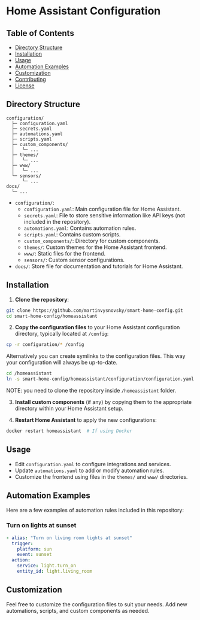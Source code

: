 # Home Assistant Configuration

## Table of Contents

- [Directory Structure](#directory-structure)
- [Installation](#installation)
- [Usage](#usage)
- [Automation Examples](#automation-examples)
- [Customization](#customization)
- [Contributing](#contributing)
- [License](#license)

## Directory Structure

```
configuration/
  ├─ configuration.yaml
  ├─ secrets.yaml
  ├─ automations.yaml
  ├─ scripts.yaml
  ├─ custom_components/
  │   └─ ...
  ├─ themes/
  │   └─ ...
  ├─ www/
  │   └─ ...
  └─ sensors/
      └─ ...
docs/
  └─ ...
```

- `configuration/`:
  - `configuration.yaml`: Main configuration file for Home Assistant.
  - `secrets.yaml`: File to store sensitive information like API keys (not included in the repository).
  - `automations.yaml`: Contains automation rules.
  - `scripts.yaml`: Contains custom scripts.
  - `custom_components/`: Directory for custom components.
  - `themes/`: Custom themes for the Home Assistant frontend.
  - `www/`: Static files for the frontend.
  - `sensors/`: Custom sensor configurations.
- `docs/`: Store file for documentation and tutorials for Home Assistant.

## Installation

1. **Clone the repository**:

```bash
git clone https://github.com/martinvysnovsky/smart-home-config.git
cd smart-home-config/homeassistant
```

2. **Copy the configuration files** to your Home Assistant configuration directory, typically located at `/config`:

```bash
cp -r configuration/* /config
```

Alternatively you can create symlinks to the configuration files. This way your configuration will always be up-to-date.

```bash
cd /homeassistant
ln -s smart-home-config/homeassistant/configuration/configuration.yaml configuration.yaml
```

NOTE: you need to clone the repository inside `/homeassistant` folder.

3. **Install custom components** (if any) by copying them to the appropriate directory within your Home Assistant setup.

4. **Restart Home Assistant** to apply the new configurations:

```bash
docker restart homeassistant  # If using Docker
```

## Usage

- Edit `configuration.yaml` to configure integrations and services.
- Update `automations.yaml` to add or modify automation rules.
- Customize the frontend using files in the `themes/` and `www/` directories.

## Automation Examples

Here are a few examples of automation rules included in this repository:

### Turn on lights at sunset

```yaml
- alias: "Turn on living room lights at sunset"
  trigger:
    platform: sun
    event: sunset
  action:
    service: light.turn_on
    entity_id: light.living_room
```

## Customization

Feel free to customize the configuration files to suit your needs. Add new automations, scripts, and custom components as needed.
